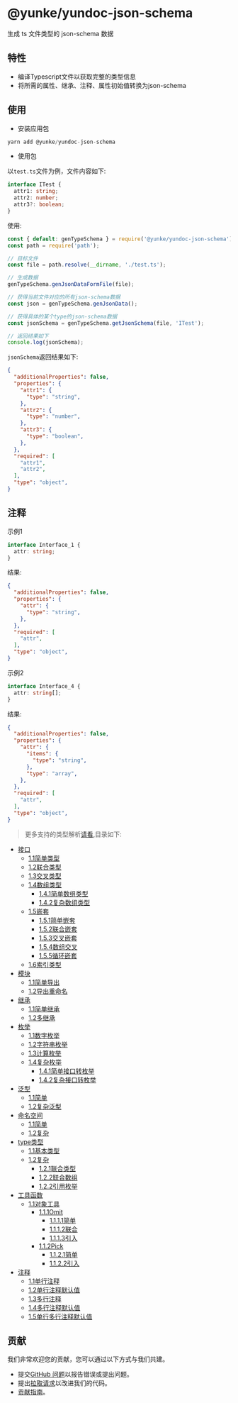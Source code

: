 # @yunke/yundoc-json-schema

生成 ts 文件类型的 json-schema 数据

## 特性

- 编译Typescript文件以获取完整的类型信息
- 将所需的属性、继承、注释、属性初始值转换为json-schema

## 使用

- 安装应用包

```js
yarn add @yunke/yundoc-json-schema
```

- 使用包

以`test.ts`文件为例，文件内容如下:

```ts
interface ITest {
  attr1: string;
  attr2: number;
  attr3?: boolean;
}
```

使用:

```ts
const { default: genTypeSchema } = require('@yunke/yundoc-json-schema');
const path = require('path');

// 目标文件
const file = path.resolve(__dirname, './test.ts');

// 生成数据
genTypeSchema.genJsonDataFormFile(file);

// 获得当前文件对应的所有json-schema数据
const json = genTypeSchema.genJsonData();

// 获得具体的某个type的json-schema数据
const jsonSchema = genTypeSchema.getJsonSchema(file, 'ITest');

// 返回结果如下
console.log(jsonSchema); 
```

`jsonSchema`返回结果如下:

```json
{
  "additionalProperties": false,
  "properties": {
    "attr1": {
      "type": "string",
    },
    "attr2": {
      "type": "number",
    },
    "attr3": {
      "type": "boolean",
    },
  },
  "required": [
    "attr1",
    "attr2",
  ],
  "type": "object",
}
```

## 注释

示例1

```ts
interface Interface_1 {
  attr: string;
}
```

结果:

```json
{
  "additionalProperties": false,
  "properties": {
    "attr": {
      "type": "string",
    },
  },
  "required": [
    "attr",
  ],
  "type": "object",
}
```

示例2

```ts
interface Interface_4 {
  attr: string[];
}
```

结果:

```json
{
  "additionalProperties": false,
  "properties": {
    "attr": {
      "items": {
        "type": "string",
      },
      "type": "array",
    },
  },
  "required": [
    "attr",
  ],
  "type": "object",
}
```


> 更多支持的类型解析[请看](example/index.md),目录如下:

- [接口](example/interface.md)
  - [1.1简单类型](example/interface.md#接口)
  - [1.2联合类型](example/interface.md#12联合类型)
  - [1.3交叉类型](example/interface.md#13交叉类型)
  - [1.4数组类型](example/interface.md#14数组类型)
    - [1.4.1简单数组类型](example/interface.md#141简单数组类型)
    - [1.4.2复杂数组类型](example/interface.md#142复杂数组类型)
  - [1.5嵌套](example/interface.md#15嵌套)
    - [1.5.1简单嵌套](example/interface.md#151简单嵌套)
    - [1.5.2联合嵌套](example/interface.md#152联合嵌套)
    - [1.5.3交叉嵌套](example/interface.md#153交叉嵌套)
    - [1.5.4数组交叉](example/interface.md#154数组交叉)
    - [1.5.5循环嵌套](example/interface.md#155循环嵌套)
  - [1.6索引类型](example/interface.md#16索引类型)
- [模块](example/module.md#模块)
  - [1.1简单导出](example/module.md#11简单导出)
  - [1.2导出重命名](example/module.md#12导出重命名)
- [继承](example/extends.md#继承)
  - [1.1简单继承](example/extends.md#11简单继承)
  - [1.2多继承](example/extends.md#12多继承)
- [枚举](example/enum.md#枚举)
  - [1.1数字枚举](example/enum.md#11数字枚举)
  - [1.2字符串枚举](example/enum.md#12字符串枚举)
  - [1.3计算枚举](example/enum.md#13计算枚举)
  - [1.4复杂枚举](example/enum.md#14复杂枚举)
    - [1.4.1简单接口转枚举](example/enum.md#141简单接口转枚举)
    - [1.4.2复杂接口转枚举](example/enum.md#142复杂接口转枚举)
- [泛型](example/generic.md#泛型)
  - [1.1简单](example/generic.md#11简单)
  - [1.2复杂泛型](example/generic.md#12复杂泛型)
- [命名空间](example/namespace.md#命名空间)
  - [1.1简单](example/namespace.md#11简单)
  - [1.2复杂](example/namespace.md#12复杂)
- [type类型](example/type.md#type类型)
  - [1.1基本类型](example/type.md#11基本类型)
  - [1.2复杂](example/type.md#12复杂)
    - [1.2.1联合类型](example/type.md#121联合类型)
    - [1.2.2联合数组](example/type.md#122联合数组)
    - [1.2.2引用枚举](example/type.md#122引用枚举)
- [工具函数](example/toolFn.md#工具函数)
  - [1.1对象工具](example/toolFn.md#11对象工具)
    - [1.1.1Omit](example/toolFn.md#111omit)
      - [1.1.1.1简单](example/toolFn.md#1111简单)
      - [1.1.1.2联合](example/toolFn.md#1112联合)
      - [1.1.1.3引入](example/toolFn.md#1113引入)
    - [1.1.2Pick](example/toolFn.md#112pick)
      - [1.1.2.1简单](example/toolFn.md#1121简单)
      - [1.1.2.2引入](example/toolFn.md#1122引入)
- [注释](example/note.md#注释)
  - [1.1单行注释](example/note.md#11单行注释)
  - [1.2单行注释默认值](example/note.md#12单行注释默认值)
  - [1.3多行注释](example/note.md#13多行注释)
  - [1.4多行注释默认值](example/note.md#14多行注释默认值)
  - [1.5单行多行注释默认值](example/note.md#15单行多行注释默认值)

## 贡献

我们非常欢迎您的贡献，您可以通过以下方式与我们共建。

- 提交[GitHub 问题](https://github.com/yunke-yunfly/typescript-to-jsonschema/issues)以报告错误或提出问题。
- 提出[拉取请求](https://github.com/yunke-yunfly/typescript-to-jsonschema/pulls)以改进我们的代码。
- [贡献指南](CONTRIBUTING.md)。